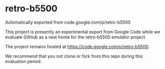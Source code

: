 # retro-b5500
Automatically exported from code.google.com/p/retro-b5500

This project is presently an experimental export from Google Code while we evaluate GitHub as a new home for the retro-b5500 emulator project. 

The project remains hosted at https://code.google.com/p/retro-b5500.

We recommend that you not clone or fork from this repo during this evaluation period.
